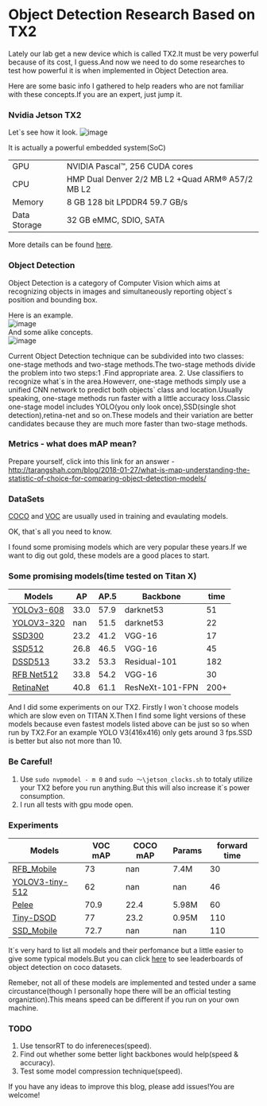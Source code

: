 # Object Detection Research Based on TX2
Lately our lab get a new device which is called TX2.It must be very powerful because of its cost, I guess.And now we need to do some researches to test how powerful it is when implemented in Object Detection area. 

Here are some basic info I gathered to help readers who are not familiar with these concepts.If you are an expert, just jump it.

### Nvidia Jetson TX2
Let\`s see how it look.
![image](https://developer.nvidia.com/sites/default/files/akamai/embedded/images/jetsontx2/TX2_Module_170203_0017_TRANSP_2000px.png)

It is actually a powerful embedded system(SoC)

| | |
|---|---|
|GPU|NVIDIA Pascal™, 256 CUDA cores|
|CPU|HMP Dual Denver 2/2 MB L2 +Quad ARM® A57/2 MB L2|
|Memory| 8 GB 128 bit LPDDR4 59.7 GB/s|
|Data Storage| 32 GB eMMC, SDIO, SATA|

More details can be found [here](https://www.nvidia.com/zh-cn/autonomous-machines/embedded-systems-dev-kits-modules/).

### Object Detection
Object Detection is a category of Computer Vision which aims at recognizing objects in images and simultaneously reporting object\`s position and bounding box.

Here is an example.<br>
![image](https://ss3.bdstatic.com/70cFv8Sh_Q1YnxGkpoWK1HF6hhy/it/u=1233252412,2871820223&fm=26&gp=0.jpg)<br>
And some alike concepts.<br>
![image](http://mmbiz.qpic.cn/mmbiz_png/iaTa8ut6HiawDhWYblXp7Uqo1KKTNzCzzRITWA48CsUGcnVUiayPmfGW00KF7ia6nXPguAYLVpicTYZ3EMOusgT5Y5w/640?wx_fmt=png&wxfrom=5&wx_lazy=1)<br>


Current Object Detection technique can be subdivided into two  classes: one-stage methods and two-stage methods.The two-stage methods divide the problem into two steps:1 .Find appropriate area. 2. Use classifiers to recognize what\`s in the area.Howeverr, one-stage methods simply use a unified CNN network to predict both objects\` class and location.Usually speaking, one-stage methods run faster with a little accuracy loss.Classic one-stage model includes YOLO(you only look once),SSD(single shot detection),retina-net and so on.These models and their variation are better candidates because they are much more faster than two-stage methods.

### Metrics - what does mAP mean? 
Prepare yourself, click into this link for an answer - http://tarangshah.com/blog/2018-01-27/what-is-map-understanding-the-statistic-of-choice-for-comparing-object-detection-models/
### DataSets
[COCO](http://cocodataset.org/) and [VOC](http://host.robots.ox.ac.uk:8080/leaderboard/main_bootstrap.php) are usually used in training and evaulating models.

OK, that\`s all you need to know.

I found some promising models which are very popular these years.If we want to dig out gold, these models are a good places to start.
### Some promising models(time tested on Titan X)

|Models | AP| AP.5 |Backbone| time|
|----|----|----|----|----|
|[YOLOv3-608](https://arxiv.org/abs/1804.02767)|33.0 |57.9 |darknet53   |51|
|[YOLOV3-320](https://arxiv.org/abs/1804.02767)|nan  |51.5 |darknet53   |22|
|[SSD300](https://arxiv.org/abs/1512.02325)    |23.2 |41.2 |VGG-16      |17|
|[SSD512](https://arxiv.org/abs/1512.02325)    |26.8 |46.5 |VGG-16      |45|
|[DSSD513](https://arxiv.org/abs/1701.06659)   |33.2 |53.3 |Residual-101|182|
|[RFB Net512](https://arxiv.org/abs/1711.07767) |33.8|54.2 |VGG-16      |30|
|[RetinaNet](https://arxiv.org/pdf/1708.02002.pdf)|40.8|61.1|ResNeXt-101-FPN|200+|

And I did some experiments on our TX2.
Firstly I won\`t choose models which are slow even on TITAN X.Then I find some light versions of these models because even fastest models listed above can be just so so when run by TX2.For an example YOLO V3(416x416) only gets around 3 fps.SSD is better but also not more than 10.
### Be Careful!
1. Use ```sudo nvpmodel - m 0``` and ```sudo ～\jetson_clocks.sh``` to totaly utilize your TX2 before you run anything.But this will also increase it\`s power consumption.
2. I run all tests with gpu mode open.
### Experiments

|Models | VOC mAP | COCO mAP |Params|forward time|
|----|----|----|----|-----|
|[RFB_Mobile](https://arxiv.org/abs/1711.07767)       |73     |nan     |7.4M    |30    |  
|[YOLOV3-tiny-512](https://arxiv.org/abs/1804.02767)  |62     |nan     |nan     |46    |
|[Pelee](https://arxiv.org/pdf/1804.06882.pdf)        |70.9   |22.4    |5.98M   |60    | 
|[Tiny-DSOD](https://arxiv.org/abs/1807.11013)        |77     |23.2    |0.95M   |110   |  
|[SSD_Mobile](https://github.com/chuanqi305/MobileNet-SSD) |72.7  |nan   |nan    |110   |


It\`s very hard to list all models and their perfomance but a little easier to give some typical models.But you can click [here](http://cocodataset.org/#detection-leaderboard) to see leaderboards of object detection on coco datasets.

Remeber, not all of these models are implemented and tested under a same circustance(though I personally hope there will be an official testing organiztion).This means speed can be different if you run on your own machine.

### TODO
1. Use tensorRT to do infereneces(speed).
2. Find out whether some better light backbones would help(speed & accuracy).
3. Test some model compression technique(speed).

If you have any ideas to improve this blog, please add issues!You are welcome! 

